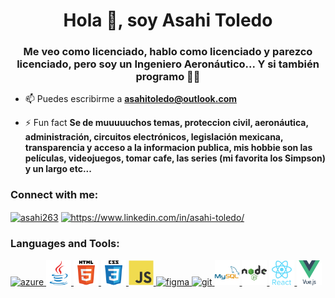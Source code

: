 <h1 align="center">Hola 👋, soy Asahi Toledo</h1>
<h3 align="center"> Me veo como licenciado, hablo como licenciado y parezco licenciado, pero soy un Ingeniero Aeronáutico... Y si también programo 👀😂</h3>

- 📫 Puedes escribirme a **asahitoledo@outlook.com**

- ⚡ Fun fact **Se de muuuuuchos temas, proteccion civil, aeronáutica, administración, circuitos electrónicos, legislación mexicana, transparencia y acceso a la informacion publica, mis hobbie son las películas, videojuegos, tomar cafe, las series (mi favorita los Simpson) y un largo etc...**

<h3 align="left">Connect with me:</h3>
<p align="left">
<a href="https://twitter.com/asahi263" target="blank"><img align="center" src="https://raw.githubusercontent.com/rahuldkjain/github-profile-readme-generator/master/src/images/icons/Social/twitter.svg" alt="asahi263" height="30" width="40" /></a>
<a href="https://linkedin.com/in/https://www.linkedin.com/in/asahi-toledo/" target="blank"><img align="center" src="https://raw.githubusercontent.com/rahuldkjain/github-profile-readme-generator/master/src/images/icons/Social/linked-in-alt.svg" alt="https://www.linkedin.com/in/asahi-toledo/" height="30" width="40" /></a>
</p>

<h3 align="left">Languages and Tools:</h3>
<p align="left"> 
<a href="https://azure.microsoft.com/es-mx/resources/cloud-computing-dictionary/what-is-azure/?&ef_id=EAIaIQobChMI_qLAg8OU_QIVkxbUAR2oSwAkEAAYASABEgLC4fD_BwE:G:s&OCID=AIDcmmxotgtm93_SEM_EAIaIQobChMI_qLAg8OU_QIVkxbUAR2oSwAkEAAYASABEgLC4fD_BwE:G:s&gclid=EAIaIQobChMI_qLAg8OU_QIVkxbUAR2oSwAkEAAYASABEgLC4fD_BwE"_blank" rel="noreferrer"> <img src="https://www.svgrepo.com/show/303372/azure-1-logo.svg" alt="azure" width="40" height="40"/> </a> 
<a href="https://www.java.com" target="_blank" rel="noreferrer"> <img src="https://raw.githubusercontent.com/devicons/devicon/master/icons/java/java-original.svg" alt="java" width="40" height="40"/> </a> 
<a href="https://www.w3.org/html/" target="_blank" rel="noreferrer"> <img src="https://raw.githubusercontent.com/devicons/devicon/master/icons/html5/html5-original-wordmark.svg" alt="html5" width="40" height="40"/> </a> 
<a href="https://www.w3schools.com/css/" target="_blank" rel="noreferrer"> <img src="https://raw.githubusercontent.com/devicons/devicon/master/icons/css3/css3-original-wordmark.svg" alt="css3" width="40" height="40"/> </a> 
<a href="https://developer.mozilla.org/en-US/docs/Web/JavaScript" target="_blank" rel="noreferrer"> <img src="https://raw.githubusercontent.com/devicons/devicon/master/icons/javascript/javascript-original.svg" alt="javascript" width="40" height="40"/>  </a> 
<a href="https://www.figma.com/" target="_blank" rel="noreferrer"> <img src="https://www.vectorlogo.zone/logos/figma/figma-icon.svg" alt="figma" width="40" height="40"/> </a> 
<a href="https://git-scm.com/" target="_blank" rel="noreferrer"> <img src="https://www.vectorlogo.zone/logos/git-scm/git-scm-icon.svg" alt="git" width="40" height="40"/> </a> 
<a href="https://www.mysql.com/" target="_blank" rel="noreferrer"> <img src="https://raw.githubusercontent.com/devicons/devicon/master/icons/mysql/mysql-original-wordmark.svg" alt="mysql" width="40" height="40"/> </a> 
<a href="https://nodejs.org" target="_blank" rel="noreferrer"> <img src="https://raw.githubusercontent.com/devicons/devicon/master/icons/nodejs/nodejs-original-wordmark.svg" alt="nodejs" width="40" height="40"/> </a> 
<a href="https://reactjs.org/" target="_blank" rel="noreferrer"> <img src="https://raw.githubusercontent.com/devicons/devicon/master/icons/react/react-original-wordmark.svg" alt="react" width="40" height="40"/> </a> 
<a href="https://vuejs.org/" target="_blank" rel="noreferrer"> <img src="https://raw.githubusercontent.com/devicons/devicon/master/icons/vuejs/vuejs-original-wordmark.svg" alt="vuejs" width="40" height="40"/>  </a> </p>
